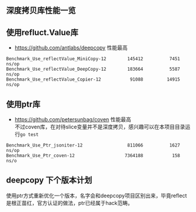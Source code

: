 ## 深度拷贝库性能一览

## 使用refluct.Value库
* https://github.com/antlabs/deepcopy 性能最高
```
Benchmark_Use_reflectValue_MiniCopy-12    	  145412	      7451 ns/op
Benchmark_Use_reflectValue_DeepCopy-12    	  183664	      5587 ns/op
Benchmark_Use_reflectValue_Copier-12      	   91088	     14915 ns/op
```
## 使用ptr库
* https://github.com/petersunbag/coven 性能最高  
不过coven库，在对待slice变量并不是深度拷贝，感兴趣可以在本项目目录运行```go test```
```
Benchmark_Use_Ptr_jsoniter-12             	  811066	      1627 ns/op
Benchmark_Use_Ptr_coven-12                	 7364188	       158 ns/o
```

## deepcopy 下个版本计划
使用ptr方式重新优化一个版本，名字会和deepcopy项目区别出来，毕竟reflect是根正苗红，官方认证的做法，ptr已经属于hack范畴。
